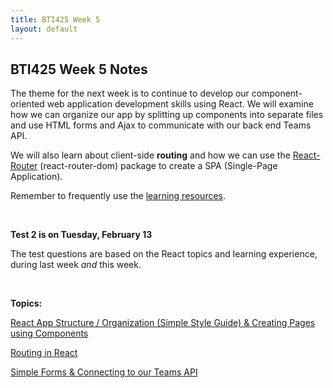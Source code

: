 ```yaml
---
title: BTI425 Week 5
layout: default
---
```


## BTI425 Week 5 Notes

The theme for the next week is to continue to develop our component-oriented web application development skills using React.  We will examine how we can organize our app by splitting up components into separate files and use HTML forms and Ajax to communicate with our back end Teams API.  

We will also learn about client-side **routing** and how we can use the [React-Router](https://www.npmjs.com/package/react-router) (react-router-dom) package to create a SPA (Single-Page Application).

Remember to frequently use the [learning resources](/bti425-2020/resources).

<br>

**Test 2 is on Tuesday, February 13**

The test questions are based on the React topics and learning experience, during last week *and* this week. 

<br>

**Topics:**

[React App Structure / Organization (Simple Style Guide) & Creating Pages using Components](react-app-design-basics)

[Routing in React](react-routing)

[Simple Forms & Connecting to our Teams API](react-ajax-forms)

<br>
